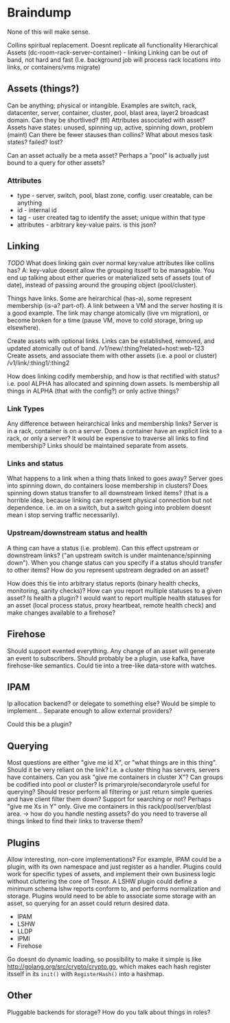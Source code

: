 # Braindump

None of this will make sense.

Collins spiritual replacement. Doesnt replicate all functionality
Hierarchical Assets (dc-room-rack-server-container) - linking
Linking can be out of band, not hard and fast (I.e. background job will process rack locations into links, or containers/vms migrate)

## Assets (things?)

Can be anything; physical or intangible. Examples are switch, rack, datacenter, server, container, cluster, pool, blast area, layer2 broadcast domain.
Can they be shortlived? (ttl)
Attributes associated with asset?
Assets have states: unused, spinning up, active, spinning down, problem (maint)
Can there be fewer stauses than collins? What about mesos task states? failed? lost?

Can an asset actually be a meta asset? Perhaps a "pool" is actually just bound to a query for other assets?

### Attributes

* type - server, switch, pool, blast zone, config. user creatable, can be anything
* id - internal id
* tag - user created tag to identify the asset; unique within that type
* attributes - arbitrary key-value pairs. is this json?

## Linking

*TODO* What does linking gain over normal key:value attributes like collins has? A: key-value doesnt allow the grouping itsself to be managable. You end up talking about either queries or materialized sets of assets (out of date), instead of passing around the grouping object (pool/cluster).

Things have links. Some are heirarchical (has-a), some represent membership (is-a? part-of). A link between a VM and the server hosting it is a good example. The link may change atomically (live vm migration), or become broken for a time (pause VM, move to cold storage, bring up elsewhere).

Create assets with optional links. Links can be established, removed, and updated atomically out of band.
/v1/new/:thing?related=host:web-123
Create assets, and associate them with other assets (i.e. a pool or cluster)
/v1/link/:thing1/:thing2

How does linking codify membership, and how is that rectified with status? i.e. pool ALPHA has allocated and spinning down assets. Is membership all things in ALPHA (that with the config?) or only active things?

### Link Types

Any difference between heirarchical links and membership links? Server is in a rack, container is on a server. Does a container have an explicit link to a rack, or only a server? It would be expensive to traverse all links to find membership? Links should be maintained separate from assets.

### Links and status

What happens to a link when a thing thats linked to goes away? Server goes into spinning down, do containers loose membership in clusters? Does spinning down status transfer to all downstream linked items? (that is a horrible idea, because linking can represent physical connection but not dependence. i.e. im on a switch, but a switch going into problem doesnt mean i stop serving traffic necessarily).

### Upstream/downstream status and health

A thing can have a status (i.e. problem). Can this effect upstream or downstream links? ("an upstream switch is under maintenance/spinning down"). When you change status can you specify if a status should transfer to other items? How do you represent upstream degraded on an asset?

How does this tie into arbitrary status reports (binary health checks, monitoring, sanity checks)? How can you report multiple statuses to a given asset? Is health a plugin? I would want to report multiple health statuses for an asset (local process status, proxy heartbeat, remote health check) and make changes available to a firehose?

## Firehose

Should support evented everything. Any change of an asset will generate an event to subscribers. Should probably be a plugin, use kafka, have firehose-like semantics. Could tie into a tree-like data-store with watches.

## IPAM

Ip allocation backend? or delegate to something else?
Would be simple to implement...
Separate enough to allow external providers?

Could this be a plugin?

## Querying

Most questions are either "give me id X", or "what things are in this thing".
Should it be very reliant on the link? I.e. a cluster thing has servers, servers have containers. Can you ask "give me containers in cluster X"?
Can groups be codified into pool or cluster? Is primaryrole/secondaryrole useful for querying?
Should tresor perform all filtering or just return simple queries and have client filter them down?
Support for searching or not? Perhaps "give me Xs in Y" only. Give me containers in this rack/pool/server/blast area.
  -> how do you handle nesting assets? do you need to traverse all things linked to find their links to traverse them?

## Plugins

Allow interesting, non-core implementations? For example, IPAM could be a plugin, with its own namespace and just register as a handler.
Plugins could work for specific types of assets, and implement their own business logic without cluttering the core of Tresor. A LSHW plugin could define a minimum schema lshw reports conform to, and performs normalization and storage. Plugins would need to be able to associate some storage with an asset, so querying for an asset could return desired data.

* IPAM
* LSHW
* LLDP
* IPMI
* Firehose

Go doesnt do dynamic loading, so possibility to make it simple is like http://golang.org/src/crypto/crypto.go, which makes each hash register itsself in its `init()` with `RegisterHash()` into a hashmap.

## Other

Pluggable backends for storage?
How do you talk about things in roles?



